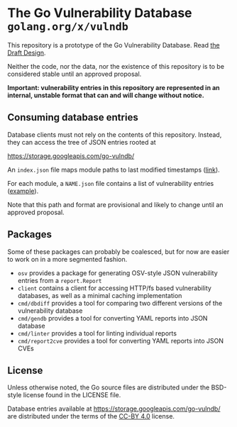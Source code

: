 # The Go Vulnerability Database `golang.org/x/vulndb`

This repository is a prototype of the Go Vulnerability Database.
Read [the Draft Design](https://golang.org/design/draft-vulndb).

Neither the code, nor the data, nor the existence of this repository is to be
considered stable until an approved proposal.

**Important: vulnerability entries in this repository are represented in an
internal, unstable format that can and will change without notice.**

## Consuming database entries

Database clients must not rely on the contents of this repository. Instead, they
can access the tree of JSON entries rooted at

https://storage.googleapis.com/go-vulndb/

An `index.json` file maps module paths to last modified timestamps
([link](https://storage.googleapis.com/go-vulndb/index.json)).

For each module, a `NAME.json` file contains a list of vulnerability entries
([example](https://storage.googleapis.com/go-vulndb/golang.org/x/crypto.json)).

Note that this path and format are provisional and likely to change until an
approved proposal.

## Packages

Some of these packages can probably be coalesced, but for now are easier to work
on in a more segmented fashion.

* `osv` provides a package for generating OSV-style JSON vulnerability entries
  from a `report.Report`
* `client` contains a client for accessing HTTP/fs based vulnerability
  databases, as well as a minimal caching implementation
* `cmd/dbdiff` provides a tool for comparing two different versions of the
  vulnerability database
* `cmd/gendb` provides a tool for converting YAML reports into JSON database
* `cmd/linter` provides a tool for linting individual reports
* `cmd/report2cve` provides a tool for converting YAML reports into JSON CVEs

## License

Unless otherwise noted, the Go source files are distributed under
the BSD-style license found in the LICENSE file.

Database entries available at https://storage.googleapis.com/go-vulndb/ are
distributed under the terms of the
[CC-BY 4.0](https://creativecommons.org/licenses/by/4.0/) license.
